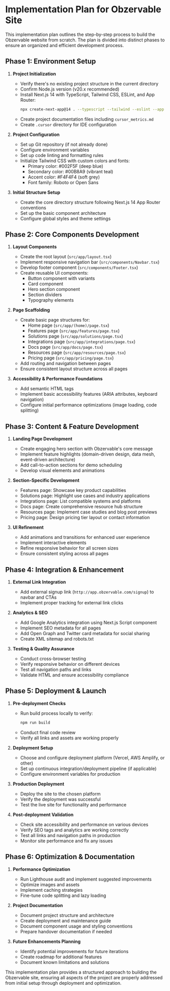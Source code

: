 # Implementation Plan for Obzervable Site

This implementation plan outlines the step-by-step process to build the Obzervable website from scratch. The plan is divided into distinct phases to ensure an organized and efficient development process.

## Phase 1: Environment Setup

1. **Project Initialization**
   - Verify there's no existing project structure in the current directory
   - Confirm Node.js version (v20.x recommended)
   - Install Next.js 14 with TypeScript, Tailwind CSS, ESLint, and App Router:
     ```bash
     npx create-next-app@14 . --typescript --tailwind --eslint --app --src-dir --import-alias "@/*"
     ```
   - Create project documentation files including `cursor_metrics.md` 
   - Create `.cursor` directory for IDE configuration

2. **Project Configuration**
   - Set up Git repository (if not already done)
   - Configure environment variables
   - Set up code linting and formatting rules
   - Initialize Tailwind CSS with custom colors and fonts:
     - Primary color: #002F5F (deep blue)
     - Secondary color: #00B8A9 (vibrant teal)
     - Accent color: #F4F4F4 (soft grey)
     - Font family: Roboto or Open Sans

3. **Initial Structure Setup**
   - Create the core directory structure following Next.js 14 App Router conventions
   - Set up the basic component architecture
   - Configure global styles and theme settings

## Phase 2: Core Components Development

1. **Layout Components**
   - Create the root layout (`src/app/layout.tsx`)
   - Implement responsive navigation bar (`src/components/Navbar.tsx`)
   - Develop footer component (`src/components/Footer.tsx`)
   - Create reusable UI components:
     - Button component with variants
     - Card component
     - Hero section component
     - Section dividers
     - Typography elements

2. **Page Scaffolding**
   - Create basic page structures for:
     - Home page (`src/app/(home)/page.tsx`)
     - Features page (`src/app/features/page.tsx`)
     - Solutions page (`src/app/solutions/page.tsx`)
     - Integrations page (`src/app/integrations/page.tsx`)
     - Docs page (`src/app/docs/page.tsx`)
     - Resources page (`src/app/resources/page.tsx`)
     - Pricing page (`src/app/pricing/page.tsx`)
   - Add routing and navigation between pages
   - Ensure consistent layout structure across all pages

3. **Accessibility & Performance Foundations**
   - Add semantic HTML tags
   - Implement basic accessibility features (ARIA attributes, keyboard navigation)
   - Configure initial performance optimizations (image loading, code splitting)

## Phase 3: Content & Feature Development

1. **Landing Page Development**
   - Create engaging hero section with Obzervable's core message
   - Implement feature highlights (domain-driven design, data mesh, event-driven architecture)
   - Add call-to-action sections for demo scheduling
   - Develop visual elements and animations

2. **Section-Specific Development**
   - Features page: Showcase key product capabilities
   - Solutions page: Highlight use cases and industry applications
   - Integrations page: List compatible systems and platforms
   - Docs page: Create comprehensive resource hub structure
   - Resources page: Implement case studies and blog post previews
   - Pricing page: Design pricing tier layout or contact information

3. **UI Refinement**
   - Add animations and transitions for enhanced user experience
   - Implement interactive elements
   - Refine responsive behavior for all screen sizes
   - Ensure consistent styling across all pages

## Phase 4: Integration & Enhancement

1. **External Link Integration**
   - Add external signup link (`http://app.obzervable.com/signup`) to navbar and CTAs
   - Implement proper tracking for external link clicks

2. **Analytics & SEO**
   - Add Google Analytics integration using Next.js Script component
   - Implement SEO metadata for all pages
   - Add Open Graph and Twitter card metadata for social sharing
   - Create XML sitemap and robots.txt

3. **Testing & Quality Assurance**
   - Conduct cross-browser testing
   - Verify responsive behavior on different devices
   - Test all navigation paths and links
   - Validate HTML and ensure accessibility compliance

## Phase 5: Deployment & Launch

1. **Pre-deployment Checks**
   - Run build process locally to verify:
     ```bash
     npm run build
     ```
   - Conduct final code review
   - Verify all links and assets are working properly

2. **Deployment Setup**
   - Choose and configure deployment platform (Vercel, AWS Amplify, or other)
   - Set up continuous integration/deployment pipeline (if applicable)
   - Configure environment variables for production

3. **Production Deployment**
   - Deploy the site to the chosen platform
   - Verify the deployment was successful
   - Test the live site for functionality and performance

4. **Post-deployment Validation**
   - Check site accessibility and performance on various devices
   - Verify SEO tags and analytics are working correctly
   - Test all links and navigation paths in production
   - Monitor site performance and fix any issues

## Phase 6: Optimization & Documentation

1. **Performance Optimization**
   - Run Lighthouse audit and implement suggested improvements
   - Optimize images and assets
   - Implement caching strategies
   - Fine-tune code splitting and lazy loading

2. **Project Documentation**
   - Document project structure and architecture
   - Create deployment and maintenance guide
   - Document component usage and styling conventions
   - Prepare handover documentation if needed

3. **Future Enhancements Planning**
   - Identify potential improvements for future iterations
   - Create roadmap for additional features
   - Document known limitations and solutions

This implementation plan provides a structured approach to building the Obzervable site, ensuring all aspects of the project are properly addressed from initial setup through deployment and optimization. 